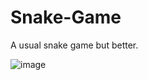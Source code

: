 # Snake-Game
A usual snake game but better.


![image](https://user-images.githubusercontent.com/77882744/160886174-01f47595-721e-4e61-b51c-97a477a6970c.png)

